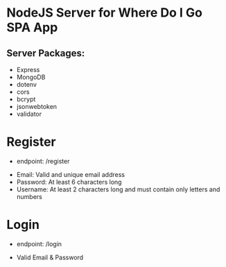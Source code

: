 # NodeJS Server for Where Do I Go SPA App

## Server Packages:
- Express
- MongoDB
- dotenv
- cors
- bcrypt
- jsonwebtoken
- validator

# Register
* endpoint: /register

- Email: Valid and unique email address
- Password: At least 6 characters long
- Username: At least 2 characters long and must contain only letters and numbers

# Login
* endpoint: /login
- Valid Email & Password